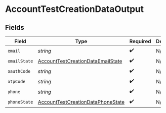 # AccountTestCreationDataOutput


## Fields

| Field                                                                                         | Type                                                                                          | Required                                                                                      | Description                                                                                   | Example                                                                                       |
| --------------------------------------------------------------------------------------------- | --------------------------------------------------------------------------------------------- | --------------------------------------------------------------------------------------------- | --------------------------------------------------------------------------------------------- | --------------------------------------------------------------------------------------------- |
| `email`                                                                                       | *string*                                                                                      | :heavy_check_mark:                                                                            | N/A                                                                                           | alice@example.com                                                                             |
| `emailState`                                                                                  | [AccountTestCreationDataEmailState](../../models/shared/accounttestcreationdataemailstate.md) | :heavy_check_mark:                                                                            | N/A                                                                                           | unverified                                                                                    |
| `oauthCode`                                                                                   | *string*                                                                                      | :heavy_check_mark:                                                                            | N/A                                                                                           | 7GSjMRSHs6Ak7C_zvVW6P2IhZOHxMK7HZKW1fMX85ms                                                   |
| `otpCode`                                                                                     | *string*                                                                                      | :heavy_check_mark:                                                                            | N/A                                                                                           | 123456                                                                                        |
| `phone`                                                                                       | *string*                                                                                      | :heavy_check_mark:                                                                            | N/A                                                                                           | +14155550199                                                                                  |
| `phoneState`                                                                                  | [AccountTestCreationDataPhoneState](../../models/shared/accounttestcreationdataphonestate.md) | :heavy_check_mark:                                                                            | N/A                                                                                           | verified                                                                                      |